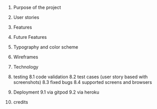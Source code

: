 1. Purpose of the project

2. User stories

3. Features

4. Future Features

5. Typography and color scheme

6. Wireframes

7. Technology

8. testing
   8.1 code validation
   8.2 test cases (user story based with screenshots)
   8.3 fixed bugs
   8.4 supported screens and browsers

9. Deployment
   9.1 via gitpod
   9.2 via heroku

10. credits